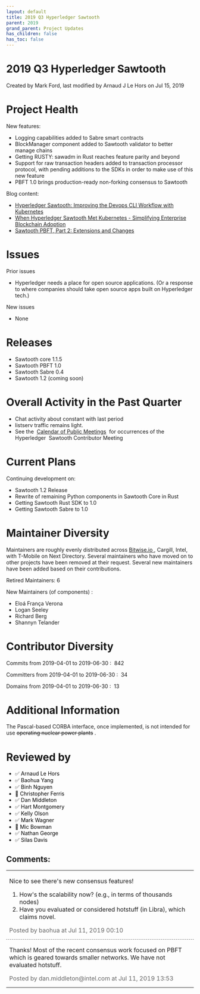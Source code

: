 ```yaml
---
layout: default
title: 2019 Q3 Hyperledger Sawtooth
parent: 2019
grand_parent: Project Updates
has_children: false
has_toc: false
---
```


# 2019 Q3 Hyperledger Sawtooth

Created by Mark Ford, last modified by Arnaud J Le Hors on Jul 15, 2019

# Project Health

New features:

-   Logging capabilities added to Sabre smart contracts 
-   BlockManager component added to Sawtooth validator to better manage
chains
-   Getting RUSTY: sawadm in Rust reaches feature parity and beyond
-   Support for raw transaction headers added to transaction processor
protocol, with pending additions to the SDKs in order to make use of
this new feature 
-   PBFT 1.0 brings production-ready non-forking consensus to Sawtooth

Blog content:

-   <a href="https://www.hyperledger.org/blog/2019/04/23/hyperledger-sawtooth-improving-the-devops-ci-workflow-with-kubernetes" class="external-link" rel="nofollow"><span>Hyperledger Sawtooth:
Improving the Devops CLI Workflow with Kubernetes </span></a>
-   <a href="https://www.hyperledger.org/blog/2019/05/10/when-hyperledger-sawtooth-met-kubernetes-simplifying-enterprise-blockchain-adoption" class="external-link" rel="nofollow"><span>When Hyperledger Sawtooth Met
Kubernetes - Simplifying Enterprise Blockchain Adoption </span></a>
-   <a href="https://www.hyperledger.org/blog/2019/06/06/sawtooth-pbft-part-2-extensions-and-changes" class="external-link" rel="nofollow"><span>Sawtooth PBFT, Part 2:
Extensions and Changes </span></a>



# Issues

Prior issues

-   Hyperledger needs a place for open source applications. (Or a
response to where companies should take open source apps built on
Hyperledger tech.)

New issues

-   None



# Releases

-   Sawtooth core 1.1.5
-   Sawtooth PBFT 1.0
-   Sawtooth Sabre 0.4
-   Sawtooth 1.2 (coming soon)



# Overall Activity in the Past Quarter

-   Chat activity about constant with last period
-   listserv traffic remains light.
-   <span style="letter-spacing: 0.0px;">See the  <a href="/pages/createpage.action?spaceKey=TSC&amp;title=Calendar+of+Public+Meetings&amp;linkCreation=true&amp;fromPageId=16321022" class="createlink">Calendar of Public Meetings</a> </span> <span style="letter-spacing: 0.0px;"> for occurrences of the Hyperledger </span> Sawtooth Contributor Meeting



# Current Plans

Continuing development on:

-   Sawtooth 1.2 Release
-   Rewrite of remaining Python components in Sawtooth Core in Rust
-   Getting Sawtooth Rust SDK to 1.0
-   Getting Sawtooth Sabre to 1.0



# Maintainer Diversity

Maintainers are roughly evenly distributed across
<a href="http://bitwise.io/" class="external-link" rel="nofollow"><span>Bitwise.io </span></a> , Cargill, Intel, with
T-Mobile on Next Directory. Several maintainers who have moved on to
other projects have been removed at their request. Several new
maintainers have been added based on their contributions.

Retired Maintainers: 6

New Maintainers (of components) :

-   Eloá França Verona
-   Logan Seeley
-   <span style="letter-spacing: 0.0px;">Richard Berg </span>
-   <span style="letter-spacing: 0.0px;">Shannyn Telander </span>



# Contributor Diversity

Commits from 2019-04-01 to 2019-06-30 :  842

Committers from 2019-04-01 to 2019-06-30 :  34

Domains from 2019-04-01 to 2019-06-30 :  13



# Additional Information

The Pascal-based CORBA interface, once implemented, is not intended for
use <s>operating nuclear power plants</s> .

# Reviewed by
-   ✅ <span style="color: rgb(0,0,0);">Arnaud Le Hors </span>
-   ✅ <span style="color: rgb(0,0,0);"> <span style="color: rgb(0,0,0);">Baohua Yang </span> </span>
-   ✅ <span style="color: rgb(0,0,0);"> <span style="color: rgb(0,0,0);"> <span style="color: rgb(0,0,0);">Binh
Nguyen </span> </span> </span>
-   🔲 <span style="color: rgb(0,0,0);"> <span style="color: rgb(0,0,0);"> <span style="color: rgb(0,0,0);">Christopher Ferris </span> </span></span>
-   ✅ <span style="color: rgb(0,0,0);"> <span style="color: rgb(0,0,0);"> <span style="color: rgb(0,0,0);"> <span style="color: rgb(0,0,0);">Dan Middleton </span> </span> </span></span>
-   ✅ <span style="color: rgb(0,0,0);"> <span style="color: rgb(0,0,0);"> <span style="color: rgb(0,0,0);"> <span style="color: rgb(0,0,0);"> <span style="color: rgb(0,0,0);">Hart
Montgomery </span> </span> </span> </span> </span>
-   ✅ <span style="color: rgb(0,0,0);"> <span style="color: rgb(0,0,0);"> <span style="color: rgb(0,0,0);"> <span style="color: rgb(0,0,0);"> <span style="color: rgb(0,0,0);"> <span style="color: rgb(0,0,0);">Kelly Olson </span> </span> </span></span> </span> </span>
-   ✅ <span style="color: rgb(0,0,0);"> <span style="color: rgb(0,0,0);"> <span style="color: rgb(0,0,0);"> <span style="color: rgb(0,0,0);"> <span style="color: rgb(0,0,0);"> <span style="color: rgb(0,0,0);"> <span style="color: rgb(0,0,0);">Mark
Wagner </span> </span> </span> </span> </span> </span> </span>
-   🔲 <span style="color: rgb(0,0,0);"> <span style="color: rgb(0,0,0);"> <span style="color: rgb(0,0,0);"> <span style="color: rgb(0,0,0);"> <span style="color: rgb(0,0,0);"> <span style="color: rgb(0,0,0);"> <span style="color: rgb(0,0,0);"> <span style="color: rgb(0,0,0);">Mic Bowman </span> </span> </span></span> </span> </span> </span> </span>
-   ✅ <span style="color: rgb(0,0,0);"> <span style="color: rgb(0,0,0);"> <span style="color: rgb(0,0,0);"> <span style="color: rgb(0,0,0);"> <span style="color: rgb(0,0,0);"> <span style="color: rgb(0,0,0);"> <span style="color: rgb(0,0,0);"> <span style="color: rgb(0,0,0);">Nathan George </span> </span> </span></span> </span> </span> </span> </span>
-   ✅ <span style="color: rgb(0,0,0);"> <span style="color: rgb(0,0,0);"> <span style="color: rgb(0,0,0);"> <span style="color: rgb(0,0,0);"> <span style="color: rgb(0,0,0);"> <span style="color: rgb(0,0,0);"> <span style="color: rgb(0,0,0);"> <span style="color: rgb(0,0,0);">Silas Davis </span> </span> </span></span> </span> </span> </span> </span>



## Comments:

<table data-border="0" width="100%">
<colgroup>
<col style="width: 100%" />
</colgroup>
<tbody>
<tr class="odd">
<td><span id="comment-16321198"></span>
<p>Nice to see there's new consensus features!</p>
<ol class="incremental">
<li>How's the scalability now? (e.g., in terms of thousands nodes)</li>
<li>Have you evaluated or considered hotstuff (in Libra), which claims
novel.</li>
</ol>
<div class="smallfont" data-align="left" style="color: #666666; width: 98%; margin-bottom: 10px;">
 Posted by baohua at Jul
11, 2019 00:10 </div ></td>
</tr>
<tr class="even">
<td style="border-top: 1px dashed #666666"><span id="comment-16321234"></span>
<p>Thanks! Most of the recent consensus work focused on PBFT which is
geared towards smaller networks. We have not evaluated hotstuff.  </p>
<div class="smallfont" data-align="left" style="color: #666666; width: 98%; margin-bottom: 10px;">
Posted by dan.middleton@intel.com at Jul 11, 2019 13:53 </div ></td>
</tr>
</tbody>
</table>




